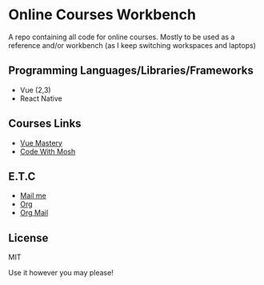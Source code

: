 # Online Courses Workbench
A repo containing all code for online courses. Mostly to be used as a reference and/or workbench (as I keep switching workspaces and laptops)


## Programming Languages/Libraries/Frameworks
- Vue (2,3)
- React Native

## Courses Links
- [Vue Mastery](https://vuemastery.com)
- [Code With Mosh](https://codewithmosh.com)

## E.T.C
- [Mail me](mailto:lexxyungcarter@gmail.com)
- [Org](https://acelords.space)
- [Org Mail](mailto:lexx@acelords.space)

## License
MIT

Use it however you may please!



